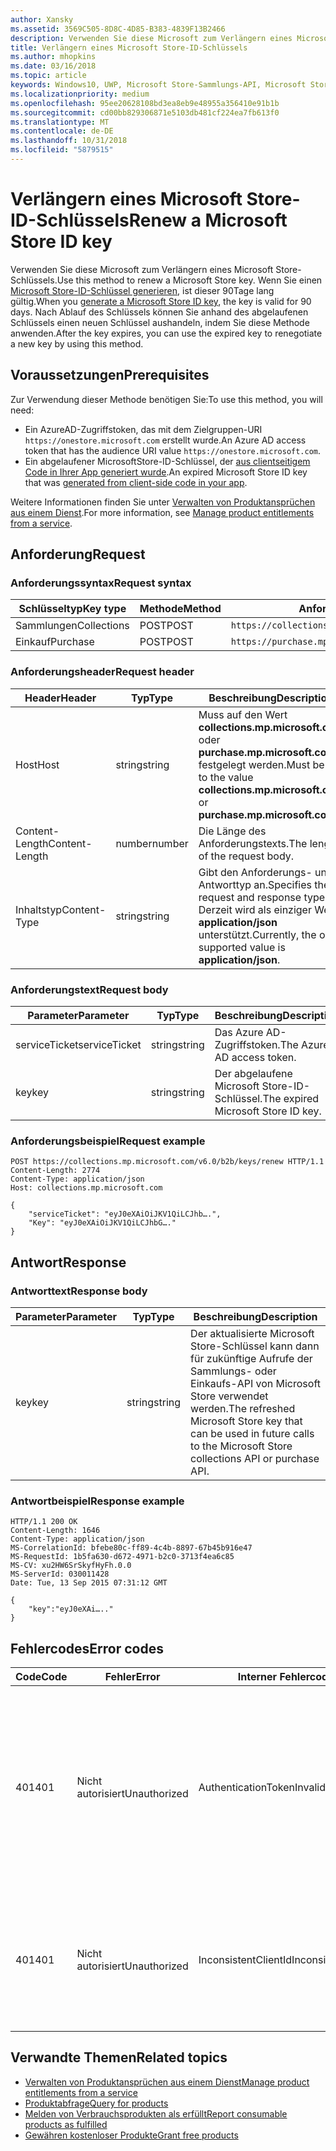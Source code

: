 ```yaml
---
author: Xansky
ms.assetid: 3569C505-8D8C-4D85-B383-4839F13B2466
description: Verwenden Sie diese Microsoft zum Verlängern eines Microsoft Store-Schlüssels.
title: Verlängern eines Microsoft Store-ID-Schlüssels
ms.author: mhopkins
ms.date: 03/16/2018
ms.topic: article
keywords: Windows10, UWP, Microsoft Store-Sammlungs-API, Microsoft Store-Einkaufs-API, Microsoft Store-ID-Schlüssel, verlängern
ms.localizationpriority: medium
ms.openlocfilehash: 95ee20628108bd3ea8eb9e48955a356410e91b1b
ms.sourcegitcommit: cd00bb829306871e5103db481cf224ea7fb613f0
ms.translationtype: MT
ms.contentlocale: de-DE
ms.lasthandoff: 10/31/2018
ms.locfileid: "5879515"
---
```

# <a name="renew-a-microsoft-store-id-key"></a><span data-ttu-id="a1912-104">Verlängern eines Microsoft Store-ID-Schlüssels</span><span class="sxs-lookup"><span data-stu-id="a1912-104">Renew a Microsoft Store ID key</span></span>


<span data-ttu-id="a1912-105">Verwenden Sie diese Microsoft zum Verlängern eines Microsoft Store-Schlüssels.</span><span class="sxs-lookup"><span data-stu-id="a1912-105">Use this method to renew a Microsoft Store key.</span></span> <span data-ttu-id="a1912-106">Wenn Sie einen [Microsoft Store-ID-Schlüssel generieren](view-and-grant-products-from-a-service.md#step-4), ist dieser 90Tage lang gültig.</span><span class="sxs-lookup"><span data-stu-id="a1912-106">When you [generate a Microsoft Store ID key](view-and-grant-products-from-a-service.md#step-4), the key is valid for 90 days.</span></span> <span data-ttu-id="a1912-107">Nach Ablauf des Schlüssels können Sie anhand des abgelaufenen Schlüssels einen neuen Schlüssel aushandeln, indem Sie diese Methode anwenden.</span><span class="sxs-lookup"><span data-stu-id="a1912-107">After the key expires, you can use the expired key to renegotiate a new key by using this method.</span></span>

## <a name="prerequisites"></a><span data-ttu-id="a1912-108">Voraussetzungen</span><span class="sxs-lookup"><span data-stu-id="a1912-108">Prerequisites</span></span>


<span data-ttu-id="a1912-109">Zur Verwendung dieser Methode benötigen Sie:</span><span class="sxs-lookup"><span data-stu-id="a1912-109">To use this method, you will need:</span></span>

* <span data-ttu-id="a1912-110">Ein AzureAD-Zugriffstoken, das mit dem Zielgruppen-URI `https://onestore.microsoft.com` erstellt wurde.</span><span class="sxs-lookup"><span data-stu-id="a1912-110">An Azure AD access token that has the audience URI value `https://onestore.microsoft.com`.</span></span>
* <span data-ttu-id="a1912-111">Ein abgelaufener MicrosoftStore-ID-Schlüssel, der [aus clientseitigem Code in Ihrer App generiert wurde](view-and-grant-products-from-a-service.md#step-4).</span><span class="sxs-lookup"><span data-stu-id="a1912-111">An expired Microsoft Store ID key that was [generated from client-side code in your app](view-and-grant-products-from-a-service.md#step-4).</span></span>

<span data-ttu-id="a1912-112">Weitere Informationen finden Sie unter [Verwalten von Produktansprüchen aus einem Dienst](view-and-grant-products-from-a-service.md).</span><span class="sxs-lookup"><span data-stu-id="a1912-112">For more information, see [Manage product entitlements from a service](view-and-grant-products-from-a-service.md).</span></span>

## <a name="request"></a><span data-ttu-id="a1912-113">Anforderung</span><span class="sxs-lookup"><span data-stu-id="a1912-113">Request</span></span>

### <a name="request-syntax"></a><span data-ttu-id="a1912-114">Anforderungssyntax</span><span class="sxs-lookup"><span data-stu-id="a1912-114">Request syntax</span></span>

| <span data-ttu-id="a1912-115">Schlüsseltyp</span><span class="sxs-lookup"><span data-stu-id="a1912-115">Key type</span></span>    | <span data-ttu-id="a1912-116">Methode</span><span class="sxs-lookup"><span data-stu-id="a1912-116">Method</span></span> | <span data-ttu-id="a1912-117">Anforderungs-URI</span><span class="sxs-lookup"><span data-stu-id="a1912-117">Request URI</span></span>                                              |
|-------------|--------|----------------------------------------------------------|
| <span data-ttu-id="a1912-118">Sammlungen</span><span class="sxs-lookup"><span data-stu-id="a1912-118">Collections</span></span> | <span data-ttu-id="a1912-119">POST</span><span class="sxs-lookup"><span data-stu-id="a1912-119">POST</span></span>   | ```https://collections.mp.microsoft.com/v6.0/b2b/keys/renew``` |
| <span data-ttu-id="a1912-120">Einkauf</span><span class="sxs-lookup"><span data-stu-id="a1912-120">Purchase</span></span>    | <span data-ttu-id="a1912-121">POST</span><span class="sxs-lookup"><span data-stu-id="a1912-121">POST</span></span>   | ```https://purchase.mp.microsoft.com/v6.0/b2b/keys/renew```    |


### <a name="request-header"></a><span data-ttu-id="a1912-122">Anforderungsheader</span><span class="sxs-lookup"><span data-stu-id="a1912-122">Request header</span></span>

| <span data-ttu-id="a1912-123">Header</span><span class="sxs-lookup"><span data-stu-id="a1912-123">Header</span></span>         | <span data-ttu-id="a1912-124">Typ</span><span class="sxs-lookup"><span data-stu-id="a1912-124">Type</span></span>   | <span data-ttu-id="a1912-125">Beschreibung</span><span class="sxs-lookup"><span data-stu-id="a1912-125">Description</span></span>                                                                                           |
|----------------|--------|-------------------------------------------------------------------------------------------------------|
| <span data-ttu-id="a1912-126">Host</span><span class="sxs-lookup"><span data-stu-id="a1912-126">Host</span></span>           | <span data-ttu-id="a1912-127">string</span><span class="sxs-lookup"><span data-stu-id="a1912-127">string</span></span> | <span data-ttu-id="a1912-128">Muss auf den Wert **collections.mp.microsoft.com** oder **purchase.mp.microsoft.com** festgelegt werden.</span><span class="sxs-lookup"><span data-stu-id="a1912-128">Must be set to the value **collections.mp.microsoft.com** or **purchase.mp.microsoft.com**.</span></span>           |
| <span data-ttu-id="a1912-129">Content-Length</span><span class="sxs-lookup"><span data-stu-id="a1912-129">Content-Length</span></span> | <span data-ttu-id="a1912-130">number</span><span class="sxs-lookup"><span data-stu-id="a1912-130">number</span></span> | <span data-ttu-id="a1912-131">Die Länge des Anforderungstexts.</span><span class="sxs-lookup"><span data-stu-id="a1912-131">The length of the request body.</span></span>                                                                       |
| <span data-ttu-id="a1912-132">Inhaltstyp</span><span class="sxs-lookup"><span data-stu-id="a1912-132">Content-Type</span></span>   | <span data-ttu-id="a1912-133">string</span><span class="sxs-lookup"><span data-stu-id="a1912-133">string</span></span> | <span data-ttu-id="a1912-134">Gibt den Anforderungs- und Antworttyp an.</span><span class="sxs-lookup"><span data-stu-id="a1912-134">Specifies the request and response type.</span></span> <span data-ttu-id="a1912-135">Derzeit wird als einziger Wert **application/json** unterstützt.</span><span class="sxs-lookup"><span data-stu-id="a1912-135">Currently, the only supported value is **application/json**.</span></span> |


### <a name="request-body"></a><span data-ttu-id="a1912-136">Anforderungstext</span><span class="sxs-lookup"><span data-stu-id="a1912-136">Request body</span></span>

| <span data-ttu-id="a1912-137">Parameter</span><span class="sxs-lookup"><span data-stu-id="a1912-137">Parameter</span></span>     | <span data-ttu-id="a1912-138">Typ</span><span class="sxs-lookup"><span data-stu-id="a1912-138">Type</span></span>   | <span data-ttu-id="a1912-139">Beschreibung</span><span class="sxs-lookup"><span data-stu-id="a1912-139">Description</span></span>                       | <span data-ttu-id="a1912-140">Erforderlich</span><span class="sxs-lookup"><span data-stu-id="a1912-140">Required</span></span> |
|---------------|--------|-----------------------------------|----------|
| <span data-ttu-id="a1912-141">serviceTicket</span><span class="sxs-lookup"><span data-stu-id="a1912-141">serviceTicket</span></span> | <span data-ttu-id="a1912-142">string</span><span class="sxs-lookup"><span data-stu-id="a1912-142">string</span></span> | <span data-ttu-id="a1912-143">Das Azure AD-Zugriffstoken.</span><span class="sxs-lookup"><span data-stu-id="a1912-143">The Azure AD access token.</span></span>        | <span data-ttu-id="a1912-144">Ja</span><span class="sxs-lookup"><span data-stu-id="a1912-144">Yes</span></span>      |
| <span data-ttu-id="a1912-145">key</span><span class="sxs-lookup"><span data-stu-id="a1912-145">key</span></span>           | <span data-ttu-id="a1912-146">string</span><span class="sxs-lookup"><span data-stu-id="a1912-146">string</span></span> | <span data-ttu-id="a1912-147">Der abgelaufene Microsoft Store-ID-Schlüssel.</span><span class="sxs-lookup"><span data-stu-id="a1912-147">The expired Microsoft Store ID key.</span></span> | <span data-ttu-id="a1912-148">Ja</span><span class="sxs-lookup"><span data-stu-id="a1912-148">Yes</span></span>       |


### <a name="request-example"></a><span data-ttu-id="a1912-149">Anforderungsbeispiel</span><span class="sxs-lookup"><span data-stu-id="a1912-149">Request example</span></span>

```syntax
POST https://collections.mp.microsoft.com/v6.0/b2b/keys/renew HTTP/1.1
Content-Length: 2774
Content-Type: application/json
Host: collections.mp.microsoft.com

{
    "serviceTicket": "eyJ0eXAiOiJKV1QiLCJhb….",
    "Key": "eyJ0eXAiOiJKV1QiLCJhbG…."
}
```

## <a name="response"></a><span data-ttu-id="a1912-150">Antwort</span><span class="sxs-lookup"><span data-stu-id="a1912-150">Response</span></span>


### <a name="response-body"></a><span data-ttu-id="a1912-151">Antworttext</span><span class="sxs-lookup"><span data-stu-id="a1912-151">Response body</span></span>

| <span data-ttu-id="a1912-152">Parameter</span><span class="sxs-lookup"><span data-stu-id="a1912-152">Parameter</span></span> | <span data-ttu-id="a1912-153">Typ</span><span class="sxs-lookup"><span data-stu-id="a1912-153">Type</span></span>   | <span data-ttu-id="a1912-154">Beschreibung</span><span class="sxs-lookup"><span data-stu-id="a1912-154">Description</span></span>                                                                                                            |
|-----------|--------|------------------------------------------------------------------------------------------------------------------------|
| <span data-ttu-id="a1912-155">key</span><span class="sxs-lookup"><span data-stu-id="a1912-155">key</span></span>       | <span data-ttu-id="a1912-156">string</span><span class="sxs-lookup"><span data-stu-id="a1912-156">string</span></span> | <span data-ttu-id="a1912-157">Der aktualisierte Microsoft Store-Schlüssel kann dann für zukünftige Aufrufe der Sammlungs- oder Einkaufs-API von Microsoft Store verwendet werden.</span><span class="sxs-lookup"><span data-stu-id="a1912-157">The refreshed Microsoft Store key that can be used in future calls to the Microsoft Store collections API or purchase API.</span></span> |


### <a name="response-example"></a><span data-ttu-id="a1912-158">Antwortbeispiel</span><span class="sxs-lookup"><span data-stu-id="a1912-158">Response example</span></span>

```syntax
HTTP/1.1 200 OK
Content-Length: 1646
Content-Type: application/json
MS-CorrelationId: bfebe80c-ff89-4c4b-8897-67b45b916e47
MS-RequestId: 1b5fa630-d672-4971-b2c0-3713f4ea6c85
MS-CV: xu2HW6SrSkyfHyFh.0.0
MS-ServerId: 030011428
Date: Tue, 13 Sep 2015 07:31:12 GMT

{
    "key":"eyJ0eXAi….."
}
```

## <a name="error-codes"></a><span data-ttu-id="a1912-159">Fehlercodes</span><span class="sxs-lookup"><span data-stu-id="a1912-159">Error codes</span></span>


| <span data-ttu-id="a1912-160">Code</span><span class="sxs-lookup"><span data-stu-id="a1912-160">Code</span></span> | <span data-ttu-id="a1912-161">Fehler</span><span class="sxs-lookup"><span data-stu-id="a1912-161">Error</span></span>        | <span data-ttu-id="a1912-162">Interner Fehlercode</span><span class="sxs-lookup"><span data-stu-id="a1912-162">Inner error code</span></span>           | <span data-ttu-id="a1912-163">Beschreibung</span><span class="sxs-lookup"><span data-stu-id="a1912-163">Description</span></span>   |
|------|--------------|----------------------------|---------------|
| <span data-ttu-id="a1912-164">401</span><span class="sxs-lookup"><span data-stu-id="a1912-164">401</span></span>  | <span data-ttu-id="a1912-165">Nicht autorisiert</span><span class="sxs-lookup"><span data-stu-id="a1912-165">Unauthorized</span></span> | <span data-ttu-id="a1912-166">AuthenticationTokenInvalid</span><span class="sxs-lookup"><span data-stu-id="a1912-166">AuthenticationTokenInvalid</span></span> | <span data-ttu-id="a1912-167">Das Azure AD-Zugriffstoken ist ungültig.</span><span class="sxs-lookup"><span data-stu-id="a1912-167">The Azure AD access token is invalid.</span></span> <span data-ttu-id="a1912-168">In einigen Fällen enthalten die Details zu ServiceError weitere Informationen, z. B. wenn das Token abgelaufen ist oder der *appid*-Anspruch fehlt.</span><span class="sxs-lookup"><span data-stu-id="a1912-168">In some cases the details of the ServiceError will contain more information, such as when the token is expired or the *appid* claim is missing.</span></span> |
| <span data-ttu-id="a1912-169">401</span><span class="sxs-lookup"><span data-stu-id="a1912-169">401</span></span>  | <span data-ttu-id="a1912-170">Nicht autorisiert</span><span class="sxs-lookup"><span data-stu-id="a1912-170">Unauthorized</span></span> | <span data-ttu-id="a1912-171">InconsistentClientId</span><span class="sxs-lookup"><span data-stu-id="a1912-171">InconsistentClientId</span></span>       | <span data-ttu-id="a1912-172">Der *clientId*-Anspruch im Microsoft Store-ID-Schlüssel und der *appid*-Anspruch im Azure AD-Zugriffstoken stimmen nicht überein.</span><span class="sxs-lookup"><span data-stu-id="a1912-172">The *clientId* claim in the Microsoft Store ID key and the *appid* claim in the Azure AD access token do not match.</span></span>                                                                     |


## <a name="related-topics"></a><span data-ttu-id="a1912-173">Verwandte Themen</span><span class="sxs-lookup"><span data-stu-id="a1912-173">Related topics</span></span>


* [<span data-ttu-id="a1912-174">Verwalten von Produktansprüchen aus einem Dienst</span><span class="sxs-lookup"><span data-stu-id="a1912-174">Manage product entitlements from a service</span></span>](view-and-grant-products-from-a-service.md)
* [<span data-ttu-id="a1912-175">Produktabfrage</span><span class="sxs-lookup"><span data-stu-id="a1912-175">Query for products</span></span>](query-for-products.md)
* [<span data-ttu-id="a1912-176">Melden von Verbrauchsprodukten als erfüllt</span><span class="sxs-lookup"><span data-stu-id="a1912-176">Report consumable products as fulfilled</span></span>](report-consumable-products-as-fulfilled.md)
* [<span data-ttu-id="a1912-177">Gewähren kostenloser Produkte</span><span class="sxs-lookup"><span data-stu-id="a1912-177">Grant free products</span></span>](grant-free-products.md)
